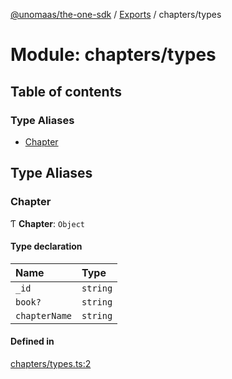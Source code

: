 [@unomaas/the-one-sdk](../README.md) / [Exports](../modules.md) / chapters/types

# Module: chapters/types

## Table of contents

### Type Aliases

- [Chapter](chapters_types.md#chapter)

## Type Aliases

### Chapter

Ƭ **Chapter**: `Object`

#### Type declaration

| Name | Type |
| :------ | :------ |
| `_id` | `string` |
| `book?` | `string` |
| `chapterName` | `string` |

#### Defined in

[chapters/types.ts:2](https://github.com/hatchways-community/99659d2d3c9f461e87d7a6dd57ac5dbe/blob/49d789f/src/chapters/types.ts#L2)
